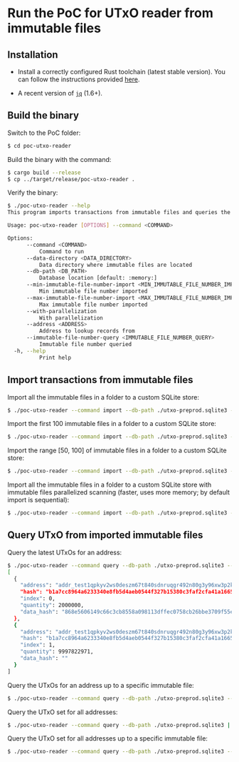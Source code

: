 # Run the PoC for UTxO reader from immutable files

## Installation
- Install a correctly configured Rust toolchain (latest stable version). You can follow the instructions provided [here](https://www.rust-lang.org/learn/get-started).

- A recent version of [`jq`](https://stedolan.github.io/jq/) (1.6+).

## Build the binary

Switch to the PoC folder:
```bash
$ cd poc-utxo-reader
```

Build the binary with the command:
```bash
$ cargo build --release
$ cp ../target/release/poc-utxo-reader .
```

Verify the binary:
```bash
$ ./poc-utxo-reader --help
This program imports transactions from immutable files and queries the associated UTxOs.

Usage: poc-utxo-reader [OPTIONS] --command <COMMAND>

Options:
      --command <COMMAND>
          Command to run
      --data-directory <DATA_DIRECTORY>
          Data directory where immutable files are located
      --db-path <DB_PATH>
          Database location [default: :memory:]
      --min-immutable-file-number-import <MIN_IMMUTABLE_FILE_NUMBER_IMPORT>
          Min immutable file number imported
      --max-immutable-file-number-import <MAX_IMMUTABLE_FILE_NUMBER_IMPORT>
          Max immutable file number imported
      --with-parallelization
          With parallelization
      --address <ADDRESS>
          Address to lookup records from
      --immutable-file-number-query <IMMUTABLE_FILE_NUMBER_QUERY>
          Immutable file number queried
  -h, --help
          Print help
```

## Import transactions from immutable files

Import all the immutable files in a folder to a custom SQLite store:
```bash
$ ./poc-utxo-reader --command import --db-path ./utxo-preprod.sqlite3 --data-directory ./db/preprod/immutable
```

Import the first 100 immutable files in a folder to a custom SQLite store:
```bash
$ ./poc-utxo-reader --command import --db-path ./utxo-preprod.sqlite3 --data-directory ./db/preprod/immutable --max-immutable-file-number-import 100
```

Import the range [50, 100] of immutable files in a folder to a custom SQLite store:
```bash
$ ./poc-utxo-reader --command import --db-path ./utxo-preprod.sqlite3 --data-directory ./db/preprod/immutable --min-immutable-file-number-import 50 --max-immutable-file-number-import 100
```

Import all the immutable files in a folder to a custom SQLite store with immutable files parallelized scanning (faster, uses more memory; by default import is sequential):
```bash
$ ./poc-utxo-reader --command import --db-path ./utxo-preprod.sqlite3 --data-directory ./db/preprod/immutable --with-parallelization true
```

## Query UTxO from imported immutable files

Query the latest UTxOs for an address:
```bash
$ ./poc-utxo-reader --command query --db-path ./utxo-preprod.sqlite3 --address addr_test1qpkyv2ws0deszm67t840sdnruqgr492n80g3y96xw3p2ksk6suj5musy6w8lsg3yjd09cnpgctc2qh386rtxphxt248qr0npnx | jq .
[
  {
    "address": "addr_test1qpkyv2ws0deszm67t840sdnruqgr492n80g3y96xw3p2ksk6suj5musy6w8lsg3yjd09cnpgctc2qh386rtxphxt248qr0npnx",
    "hash": "b1a7cc8964a6233340e8fb5d4aeb0544f327b15380c3faf2cfa41a166567728a",
    "index": 0,
    "quantity": 2000000,
    "data_hash": "868e5606149c66c3cb8558a098113dffec0758cb26bbe3709f55ec76d4274271"
  },
  {
    "address": "addr_test1qpkyv2ws0deszm67t840sdnruqgr492n80g3y96xw3p2ksk6suj5musy6w8lsg3yjd09cnpgctc2qh386rtxphxt248qr0npnx",
    "hash": "b1a7cc8964a6233340e8fb5d4aeb0544f327b15380c3faf2cfa41a166567728a",
    "index": 1,
    "quantity": 9997822971,
    "data_hash": ""
  }
]
```

Query the UTxOs for an address up to a specific immutable file:
```bash
$ ./poc-utxo-reader --command query --db-path ./utxo-preprod.sqlite3 --address addr_test1qpkyv2ws0deszm67t840sdnruqgr492n80g3y96xw3p2ksk6suj5musy6w8lsg3yjd09cnpgctc2qh386rtxphxt248qr0npnx --immutable-file-number-query 250 | jq .
```

Query the UTxO set for all addresses:
```bash
$ ./poc-utxo-reader --command query --db-path ./utxo-preprod.sqlite3 | jq .
```

Query the UTxO set for all addresses up to a specific immutable file:
```bash
$ ./poc-utxo-reader --command query --db-path ./utxo-preprod.sqlite3 --immutable-file-number-query 250 | jq .
```

